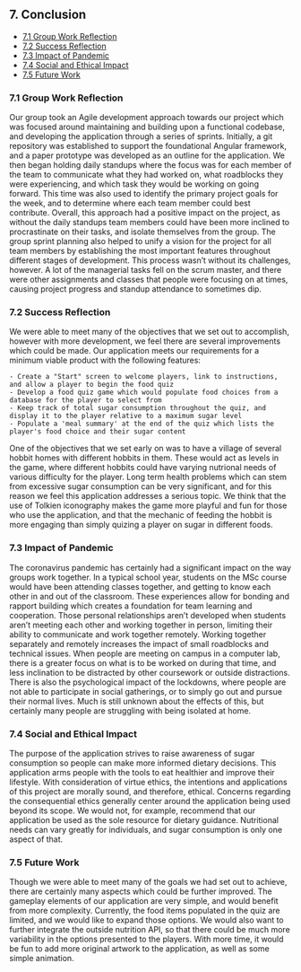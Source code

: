 ## 7. Conclusion
* [7.1 Group Work Reflection](README.md#71-group-work-reflection)
* [7.2 Success Reflection](README.md#72-success-reflection)
* [7.3 Impact of Pandemic](README.md#73-impact-of-pandemic)
* [7.4 Social and Ethical Impact](README.md#74-social-and-ethical-impact)
* [7.5 Future Work](README.md#75-future-work)

### 7.1 Group Work Reflection
Our group took an Agile development approach towards our project which was focused around maintaining and building upon a functional codebase, and developing the application through a series of sprints. Initially, a git repository was established to support the foundational Angular framework, and a paper prototype was developed as an outline for the application. We then began holding daily standups where the focus was for each member of the team to communicate what they had worked on, what roadblocks they were experiencing, and which task they would be working on going forward. This time was also used to identify the primary project goals for the week, and to determine where each team member could best contribute. Overall, this approach had a positive impact on the project, as without the daily standups team members could have been more inclined to procrastinate on their tasks, and isolate themselves from the group. The group sprint planning also helped to unify a vision for the project for all team members by establishing the most important features throughout different stages of development. This process wasn’t without its challenges, however. A lot of the managerial tasks fell on the scrum master, and there were other assignments and classes that people were focusing on at times, causing project progress and standup attendance to sometimes dip.

### 7.2 Success Reflection
We were able to meet many of the objectives that we set out to accomplish, however with more development, we feel there are several improvements which could be made. Our application meets our requirements for a minimum viable product with the following features:

    - Create a "Start" screen to welcome players, link to instructions, and allow a player to begin the food quiz
    - Develop a food quiz game which would populate food choices from a database for the player to select from
    - Keep track of total sugar consumption throughout the quiz, and display it to the player relative to a maximum sugar level
    - Populate a 'meal summary' at the end of the quiz which lists the player's food choice and their sugar content

One of the objectives that we set early on was to have a village of several hobbit homes with different hobbits in them. These would act as levels in the game, where different hobbits could have varying nutrional needs of various difficulty for the player. Long term health problems which can stem from excessive sugar consumption can be very significant, and for this reason we feel this application addresses a serious topic. We think that the use of Tolkien iconography makes the game more playful and fun for those who use the application, and that the mechanic of feeding the hobbit is more engaging than simply quizing a player on sugar in different foods.

### 7.3 Impact of Pandemic

The coronavirus pandemic has certainly had a significant impact on the way groups work together. In a typical school year, students on the MSc course would have been attending classes together, and getting to know each other in and out of the classroom. These experiences allow for bonding and rapport building which creates a foundation for team learning and cooperation. Those personal relationships aren’t developed when students aren’t meeting each other and working together in person, limiting their ability to communicate and work together remotely. Working together separately and remotely increases the impact of small roadblocks and technical issues. When people are meeting on campus in a computer lab, there is a greater focus on what is to be worked on during that time, and less inclination to be distracted by other coursework or outside distractions. There is also the psychological impact of the lockdowns, where people are not able to participate in social gatherings, or to simply go out and pursue their normal lives. Much is still unknown about the effects of this, but certainly many people are struggling with being isolated at home.

### 7.4 Social and Ethical Impact
The purpose of the application strives to raise awareness of sugar consumption so people can make more informed dietary decisions. This application arms people with the tools to eat healthier and improve their lifestyle. With consideration of virtue ethics, the intentions and applications of this project are morally sound, and therefore, ethical. Concerns regarding the consequential ethics generally center around the application being used beyond its scope. We would not, for example, recommend that our application be used as the sole resource for dietary guidance. Nutritional needs can vary greatly for individuals, and sugar consumption is only one aspect of that. 

### 7.5 Future Work
Though we were able to meet many of the goals we had set out to achieve, there are certainly many aspects which could be further improved. The gameplay elements of our application are very simple, and would benefit from more complexity. Currently, the food items populated in the quiz are limited, and we would like to expand those options. We would also want to further integrate the outside nutrition API, so that there could be much more variability in the options presented to the players. With more time, it would be fun to add more original artwork to the application, as well as some simple animation.

